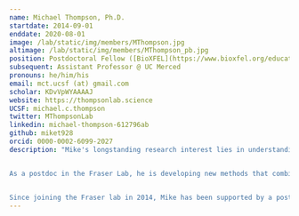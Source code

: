 ```yaml
---
name: Michael Thompson, Ph.D.
startdate: 2014-09-01
enddate: 2020-08-01
image: /lab/static/img/members/MThompson.jpg
altimage: /lab/static/img/members/MThompson_pb.jpg
position: Postdoctoral Fellow ([BioXFEL](https://www.bioxfel.org/education/45-postdoctoral-fellowships), [F32 NRSA](https://grants.nih.gov/grants/guide/contacts/parent_F32.html), [PBBR Fellow](http://pbbr.ucsf.edu/))
subsequent: Assistant Professor @ UC Merced
pronouns: he/him/his
email: mct.ucsf (at) gmail.com
scholar: KDvVpWYAAAAJ
website: https://thompsonlab.science
UCSF: michael.c.thompson
twitter: MThompsonLab
linkedin: michael-thompson-612796ab
github: miket928
orcid: 0000-0002-6099-2027
description: "Mike's longstanding research interest lies in understanding how proteins function by dynamically interconverting between different conformational states. He was introduced to structural biology and X-ray crystallography as an undergraduate at UC Berkeley, where he was a research assistant in [Tom Alber](http://fraserlab.com/2014/04/04/Tom-Alber/)’s laboratory. In 2014, he received his Ph.D. in [Biochemistry and Molecular Biology](http://bmsb.chem.ucla.edu/) from UCLA under the direction of [Dr. Todd Yeates](http://yeateslab.mbi.ucla.edu/). As a graduate student, Mike investigated the role of conformational polymorphism in expanding the functional diversity of a key family of proteins that define a widespread class of prokaryotic organelles collectively known as “bacterial microcompartments.”


As a postdoc in the Fraser Lab, he is developing new methods that combine temperature perturbations with static and time-resolved structural measurements to provide detailed insight into the conformational landscapes of biological macromolecules. These new methods are being applied to understand how protein function is modulated by genetic mutations, by interactions with other molecules, and by other physical stimuli.


Since joining the Fraser lab in 2014, Mike has been supported by a postdoctoral fellowship from the [BioXFEL Science and Technology Center](http://www.bioxfel.org/) (NSF), a Kirschstein NRSA (F32) fellowship from [NIH/NHLBI](http://www.nhlbi.nih.gov/), and an Independent Postdoctoral Research Award from the [UCSF Program in Breakthrough Biomedical Research (PBBR)](http://pbbr.ucsf.edu/)."
---
```

